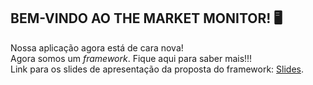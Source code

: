 ## BEM-VINDO AO THE MARKET MONITOR! 🖥️

Nossa aplicação agora está de cara nova!<br>
Agora somos um *framework*. Fique aqui para saber mais!!! <br>
Link para os slides de apresentação da proposta do framework: [Slides](https://www.canva.com/design/DAFzbxZa9oM/sGtc7AG0VSUO0b6zqjpolg/edit). 